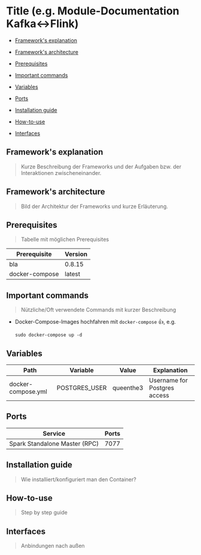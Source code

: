 # Title (e.g. Module-Documentation Kafka<->Flink)

* [Framework's explanation](#frameworks-explanation)

* [Framework's architecture](#frameworks-architecture)

* [Prerequisites](#prerequisites)

* [Important commands](#important-commands)

* [Variables](#variables)

* [Ports](#ports)

* [Installation guide](#installation-guide)

* [How-to-use](#howtouse)

* [Interfaces](#interfaces)




## <a name="frameworks-explanation"></a> Framework's explanation 

> Kurze Beschreibung der Frameworks und der Aufgaben bzw. der Interaktionen zwischeneinander.

## <a name="frameworks-architecture"></a> Framework's architecture

> Bild der Architektur der Frameworks und kurze Erläuterung.

## Prerequisites

> Tabelle mit möglichen Prerequisites

Prerequisite | Version 
------------ | -------
bla | 0.8.15
docker-compose | latest

## Important commands

> Nützliche/Oft verwendete Commands mit kurzer Beschreibung

- Docker-Compose-Images hochfahren mit `docker-compose` :+1:, e.g.
    ```shell
    sudo docker-compose up -d
    ```
## Variables  

Path | Variable | Value | Explanation 
---- | -------- | -------- | -----------
docker-compose.yml | POSTGRES_USER | queenthe3 | Username for Postgres access

## Ports

Service | Ports 
--- | ---
Spark Standalone Master (RPC) | 7077 

## Installation guide

> Wie installiert/konfiguriert man den Container?

## <a name="howtouse"></a> How-to-use

> Step by step guide 

## Interfaces

> Anbindungen nach außen
